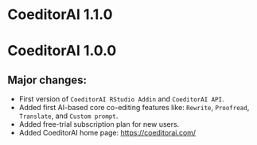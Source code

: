 # CoeditorAI 1.1.0

# CoeditorAI 1.0.0

## Major changes:

* First version of `CoeditorAI RStudio Addin` and `CoeditorAI API`.
* Added first AI-based core co-editing features like: `Rewrite`, `Proofread`,
`Translate`, and `Custom prompt`.
* Added free-trial subscription plan for new users.
* Added CoeditorAI home page: https://coeditorai.com/
